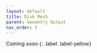 ```yaml
---
layout: default
title: Disk Mesh
parent: Geometry Output
nav_order: 3
---
```


Coming soon
{: .label .label-yellow}